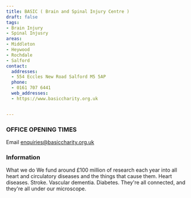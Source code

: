 ```yaml
---
title: BASIC ( Brain and Spinal Injury Centre )
draft: false
tags:
- Brain Injury
- Spinal Injusry
areas:
- Middleton
- Heywood
- Rochdale
- Salford
contact:
  addresses:
  - 554 Eccles New Road Salford M5 5AP
  phone:
  - 0161 707 6441
  web_addresses:
  - https://www.basiccharity.org.uk 


---
```


### OFFICE OPENING TIMES     

Email enquiries@basiccharity.org.uk  


### Information     
What we do
We fund around £100 million of research each year into all heart and circulatory diseases and the things that cause them. Heart diseases. Stroke. Vascular dementia. Diabetes. They're all connected, and they're all under our microscope.
